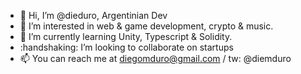 - 👋 Hi, I’m @dieduro, Argentinian Dev
- 👀 I’m interested in web & game development, crypto & music.
- 🌱 I’m currently learning Unity, Typescript & Solidity.
- :handshaking: I’m looking to collaborate on startups
- 📫 You can reach me at diegomduro@gmail.com / tw: @diemduro

<!---
dieduro/dieduro is a ✨ special ✨ repository because its `README.md` (this file) appears on your GitHub profile.
You can click the Preview link to take a look at your changes.
--->
